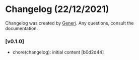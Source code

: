 # Changelog (22/12/2021)

Changelog was created by [Generi](https://github.com/Novout/generi). Any questions, consult the documentation.

### [v0.1.0]

* chore(changelog): initial content [b0d2d44]
